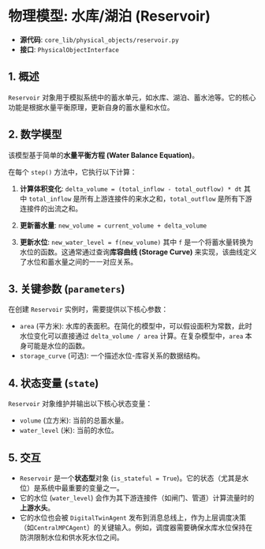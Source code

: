 # 物理模型: 水库/湖泊 (Reservoir)

*   **源代码**: `core_lib/physical_objects/reservoir.py`
*   **接口**: `PhysicalObjectInterface`

## 1. 概述

`Reservoir` 对象用于模拟系统中的蓄水单元，如水库、湖泊、蓄水池等。它的核心功能是根据水量平衡原理，更新自身的蓄水量和水位。

## 2. 数学模型

该模型基于简单的**水量平衡方程 (Water Balance Equation)**。

在每个 `step()` 方法中，它执行以下计算：

1.  **计算体积变化**:
    `delta_volume = (total_inflow - total_outflow) * dt`
    其中 `total_inflow` 是所有上游连接件的来水之和，`total_outflow` 是所有下游连接件的出流之和。

2.  **更新蓄水量**:
    `new_volume = current_volume + delta_volume`

3.  **更新水位**:
    `new_water_level = f(new_volume)`
    其中 `f` 是一个将蓄水量转换为水位的函数。这通常通过查询**库容曲线 (Storage Curve)** 来实现，该曲线定义了水位和蓄水量之间的一一对应关系。

## 3. 关键参数 (`parameters`)

在创建 `Reservoir` 实例时，需要提供以下核心参数：

*   `area` (平方米): 水库的表面积。在简化的模型中，可以假设面积为常数，此时水位变化可以直接通过 `delta_volume / area` 计算。在复杂模型中，`area` 本身可能是水位的函数。
*   `storage_curve` (可选): 一个描述水位-库容关系的数据结构。

## 4. 状态变量 (`state`)

`Reservoir` 对象维护并输出以下核心状态变量：

*   `volume` (立方米): 当前的总蓄水量。
*   `water_level` (米): 当前的水位。

## 5. 交互

*   `Reservoir` 是一个**状态型**对象 (`is_stateful = True`)。它的状态（尤其是水位）是系统中最重要的变量之一。
*   它的水位 (`water_level`) 会作为其下游连接件（如闸门、管道）计算流量时的**上游水头**。
*   它的水位也会被 `DigitalTwinAgent` 发布到消息总线上，作为上层调度决策（如`CentralMPCAgent`）的关键输入。例如，调度器需要确保水库水位保持在防洪限制水位和供水死水位之间。

